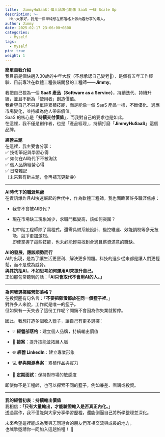 ```yaml
---
title:  JimmyHuSaaS：個人品牌也能像 SaaS 一樣 Scale Up
description: >-
  Hi~大家好，我是一個單純想在部落格上做內容分享的素人。
author: Jimmy
date: 2025-02-17 23:06:00+0800
categories:
  - Myself
tags:
  - Myself
pin: true
weight: 1
---
```

**簡單自我介紹**  
我目前是個快邁入30歲的中年大叔（不想承認自己變老🥲），是個有五年工作經驗、目前專注在軟體工程後端開發的工程師——**Jimmy**。

我把自己視為一個 **SaaS 產品（Software as a Service）**，持續迭代、持續升級，並且不斷為「使用者」創造價值。  
我希望自己不只是單純累積技能，而是能像一個 SaaS 產品一樣，不斷優化、適應市場變化，並持續為他人帶來價值。  
SaaS 的核心是「**持續交付價值**」，而我對自己的要求也是如此。  
在這裡，我不僅是創作者，也是「產品經理」，持續打磨「**JimmyHuSaaS**」這個品牌。

**經營主題**  
在這裡，我主要會分享：  
✅ 技術筆記與學習心得  
✅ 如何在AI時代下不被淘汰  
✅ 個人品牌經營心得  
✅ 日常雜記  
（未來若有新主題，會再補充更新😁）

---

**AI時代下的職涯焦慮**  
在資訊爆炸且AI快速崛起的世代中，作為軟體工程師，我也面臨著許多職涯焦慮：

- 我會不會被AI取代？

- 現在市場缺工現象減少，求職門檻變高，該如何突圍？

- 初中階工程師除了寫程式，還需具備系統設計、監控維運、效能調校等多元技能，競爭更加激烈。  
  即使掌握了這些技能，也未必能輕易找到合適且薪資滿意的職缺。


**AI的發展，應該順勢而行**  
AI的出現，是為了讓生活更便利、解決更多問題。科技的進步從來都是讓人們更輕鬆，而不是成為威脅。  
**與其抗拒AI，不如思考如何運用AI來提升自己。**  
正如那句常聽到的話：**「AI只會取代不會用AI的人。」**

---

**為何我選擇經營部落格？**  
在投資圈有句名言：「**不要把雞蛋都放在同一個籃子裡**。」  
對許多人來說，工作就是唯一的籃子。  
但如果有一天失去了這份工作呢？開銷不會因為你失業就暫停。

因此，我想打造多個收入籃子，讓自己有更多選擇：

- 💡 **經營部落格**：建立個人品牌，持續輸出價值

- 💼 **接案**：提升技能並拓展人脈

- 🌐 **經營 LinkedIn**：建立專業形象

- 💻 **參與開源專案**：累積作品與實力

- 📝 **定期面試**：保持對市場的敏感度


即使你不是工程師，也可以探索不同的籃子，例如兼差、團購或投資。

---

**我的經營初衷：持續輸出價值**  
我相信：**「只有大量輸出，才能驗證輸入是否真正內化。」**  
透過寫作，我不僅能與大家分享學習歷程，還能倒逼自己將所學整理並深化。

未來希望這裡能成為我與志同道合的朋友們互相交流與成長的地方，  
也誠摯邀請你一同加入這趟旅程！ 🚀